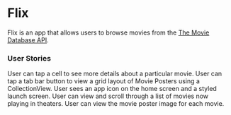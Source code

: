 # Flix

Flix is an app that allows users to browse movies from the [The Movie Database API](http://docs.themoviedb.apiary.io/#).


### User Stories

 User can tap a cell to see more details about a particular movie.
 User can tap a tab bar button to view a grid layout of Movie Posters using a CollectionView.
 User sees an app icon on the home screen and a styled launch screen.
 User can view and scroll through a list of movies now playing in theaters.
 User can view the movie poster image for each movie.

